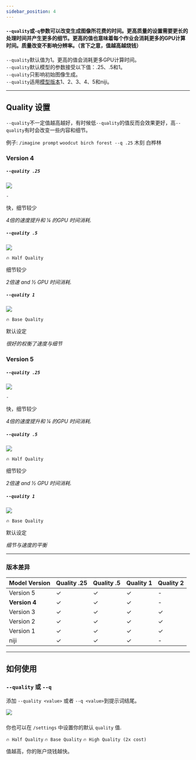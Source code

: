 ```yaml
---
sidebar_position: 4
---
```


#### `--quality`或`-q`参数可以改变生成图像所花费的时间。更高质量的设置需要更长的处理时间并产生更多的细节。更高的值也意味着每个作业会消耗更多的GPU计算时间。质量改变不影响分辨率。（言下之意，值越高越烧钱）


`--quality`默认值为1。更高的值会消耗更多GPU计算时间。  
`--quality`默认模型的参数接受以下值：.25、.5和1。   
`--quality`只影响初始图像生成。  
`--quality`适用[模型版本](https://docs.midjourney.com/models)1、2、3、4、5和niji。

* * *

Quality 设置
----------------


`--quality`不一定值越高越好，有时候低`--quality`的值反而会效果更好，高`--quality`有时会改变一些内容和细节。

例子: `/imagine prompt` `woodcut birch forest --q .25`
木刻 白桦林

### Version 4

##### `--quality .25`

![](https://cdn.document360.io/3040c2b6-fead-4744-a3a9-d56d621c6c7e/Images/Documentation/MJ_Quality_025.jpg)

`-`

快，细节较少

_4倍的速度提升和 ¼ 的GPU 时间消耗._

##### `--quality .5`

![](https://cdn.document360.io/3040c2b6-fead-4744-a3a9-d56d621c6c7e/Images/Documentation/MJ_Quality_05.jpg)

`🔥 Half Quality`

细节较少

_2倍速 and ½  GPU 时间消耗._

##### `--quality 1`

![](https://cdn.document360.io/3040c2b6-fead-4744-a3a9-d56d621c6c7e/Images/Documentation/MJ_Quality_1.jpg)

`🔥 Base Quality`

默认设定

_很好的权衡了速度与细节_

### Version 5

##### `--quality .25`

![](https://cdn.document360.io/3040c2b6-fead-4744-a3a9-d56d621c6c7e/Images/Documentation/MJ_V5_Quality_025.jpg)

`-`

快，细节较少

_4倍的速度提升和 ¼ 的GPU 时间消耗._

##### `--quality .5`

![](https://cdn.document360.io/3040c2b6-fead-4744-a3a9-d56d621c6c7e/Images/Documentation/MJ_V5_Quality_05.jpg)

`🔥 Half Quality`

细节较少

_2倍速 and ½  GPU 时间消耗._

##### `--quality 1`

![](https://cdn.document360.io/3040c2b6-fead-4744-a3a9-d56d621c6c7e/Images/Documentation/MJ_V5_Quality_1.jpg)

`🔥 Base Quality`

默认设定

_细节与速度的平衡_

* * *

### 版本差异

| Model Version | Quality .25 | Quality .5 | Quality 1 | Quality 2 |
| --- | --- | --- | --- | --- |
| Version 5 | ✓ | ✓ | ✓ | - |
| **Version 4** | ✓ | ✓ | ✓ | - |
| Version 3 | ✓ | ✓ | ✓ | ✓ |
| Version 2 | ✓ | ✓ | ✓ | ✓ |
| Version 1 | ✓ | ✓ | ✓ | ✓ |
| niji | ✓ | ✓ | ✓ | - |

* * *

如何使用
--------------------------------

###  `--quality` 或 `--q` 

添加 `--quality <value>` 或者 `--q <value>`到提示词结尾。

![](https://cdn.document360.io/3040c2b6-fead-4744-a3a9-d56d621c6c7e/Images/Documentation/MJ_Parameter_Quality.gif)

  

### 

你也可以在 `/settings` 中设置你的默认 `quality` 值.

`🔥 Half Quality` `🔥 Base Quality` `🔥 High Quality (2x cost)`

值越高，你的账户烧钱越快。